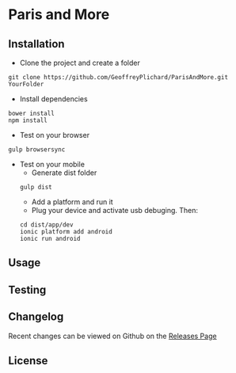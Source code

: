 # Paris and More

## Installation

* Clone the project and create a folder
```
git clone https://github.com/GeoffreyPlichard/ParisAndMore.git YourFolder
```
* Install dependencies
```
bower install
npm install
```
* Test on your browser
```
gulp browsersync
```
* Test on your mobile
    * Generate dist folder
    ```
    gulp dist
    ```
    * Add a platform and run it
    * Plug your device and activate usb debuging. Then:
    ```
    cd dist/app/dev
    ionic platform add android
    ionic run android
    ```


## Usage


## Testing


## Changelog

Recent changes can be viewed on Github on the [Releases Page](https://github.com//parisandmore/releases)

## License


